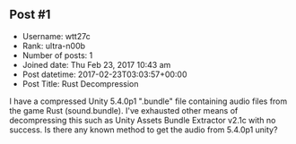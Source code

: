 ## Post #1
- Username: wtt27c
- Rank: ultra-n00b
- Number of posts: 1
- Joined date: Thu Feb 23, 2017 10:43 am
- Post datetime: 2017-02-23T03:03:57+00:00
- Post Title: Rust Decompression

I have a compressed Unity 5.4.0p1 ".bundle" file containing audio files from the game Rust (sound.bundle). I've exhausted other means of decompressing this such as Unity Assets Bundle Extractor v2.1c with no success. Is there any known method to get the audio from 5.4.0p1 unity?
